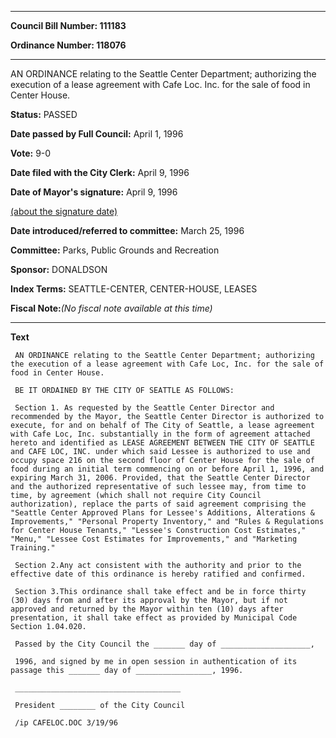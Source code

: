 

********

**Council Bill Number: 111183**
   
**Ordinance Number: 118076**
********

 AN ORDINANCE relating to the Seattle Center Department; authorizing the execution of a lease agreement with Cafe Loc. Inc. for the sale of food in Center House.

**Status:** PASSED
   
**Date passed by Full Council:** April 1, 1996
   
**Vote:** 9-0
   
**Date filed with the City Clerk:** April 9, 1996
   
**Date of Mayor's signature:** April 9, 1996
   
[(about the signature date)](/~public/approvaldate.htm)
   
   
   
**Date introduced/referred to committee:** March 25, 1996
   
**Committee:** Parks, Public Grounds and Recreation
   
**Sponsor:** DONALDSON
   
   
**Index Terms:** SEATTLE-CENTER, CENTER-HOUSE, LEASES

**Fiscal Note:**_(No fiscal note available at this time)_

********

**Text**
   
```
 AN ORDINANCE relating to the Seattle Center Department; authorizing the execution of a lease agreement with Cafe Loc, Inc. for the sale of food in Center House.

 BE IT ORDAINED BY THE CITY OF SEATTLE AS FOLLOWS:

 Section 1. As requested by the Seattle Center Director and recommended by the Mayor, the Seattle Center Director is authorized to execute, for and on behalf of The City of Seattle, a lease agreement with Cafe Loc, Inc. substantially in the form of agreement attached hereto and identified as LEASE AGREEMENT BETWEEN THE CITY OF SEATTLE and CAFE LOC, INC. under which said Lessee is authorized to use and occupy space 216 on the second floor of Center House for the sale of food during an initial term commencing on or before April 1, 1996, and expiring March 31, 2006. Provided, that the Seattle Center Director and the authorized representative of such lessee may, from time to time, by agreement (which shall not require City Council authorization), replace the parts of said agreement comprising the "Seattle Center Approved Plans for Lessee's Additions, Alterations & Improvements," "Personal Property Inventory," and "Rules & Regulations for Center House Tenants," "Lessee's Construction Cost Estimates," "Menu," "Lessee Cost Estimates for Improvements," and "Marketing Training."

 Section 2.Any act consistent with the authority and prior to the effective date of this ordinance is hereby ratified and confirmed.

 Section 3.This ordinance shall take effect and be in force thirty (30) days from and after its approval by the Mayor, but if not approved and returned by the Mayor within ten (10) days after presentation, it shall take effect as provided by Municipal Code Section 1.04.020.

 Passed by the City Council the _______ day of ____________________,

 1996, and signed by me in open session in authentication of its passage this _______ day of _________________, 1996.

 _____________________________________

 President ________ of the City Council

 /ip CAFELOC.DOC 3/19/96

```
